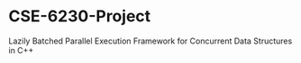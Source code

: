 # CSE-6230-Project
Lazily Batched Parallel Execution Framework for Concurrent Data Structures in C++
